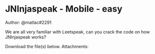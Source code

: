 # JNInjaspeak - Mobile - easy

Author: @matlac#2291

We are all very familiar with Leetspeak, can you crack the code on how JNInjaspeak works?

Download the file(s) below.
Attachments: 
